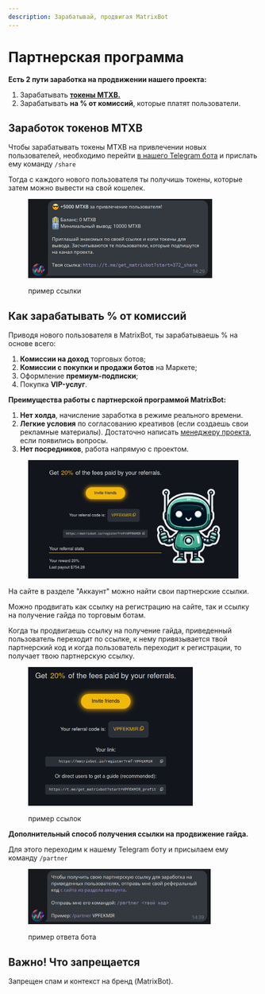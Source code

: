 ```yaml
---
description: Зарабатывай, продвигая MatrixBot
---
```


# Партнерская программа

**Есть 2 пути заработка на продвижении нашего проекта:**

1. Зарабатывать [**токены MTXB.**](../matrixbot.io-token-mtxb/)
2. Зарабатывать **на % от комиссий**, которые платят пользователи.

## Заработок токенов MTXB

Чтобы зарабатывать токены MTXB на привлечении новых пользователей, необходимо перейти [в нашего Telegram бота](https://t.me/get\_matrixbot?start=help\_org\_ru) и прислать ему команду `/share`

Тогда с каждого нового пользователя ты получишь токены, которые затем можно вывести на свой кошелек.

<figure><img src="../.gitbook/assets/Screenshot_2024-07-11_14-35-40.png" alt="" width="371"><figcaption><p>пример ссылки</p></figcaption></figure>

## Как зарабатывать % от комиссий

Приводя нового пользователя в MatrixBot, ты зарабатываешь % на основе всего:

1. **Комиссии на доход** торговых ботов;
2. **Комиссии с покупки и продажи ботов** на Маркете;
3. Оформление **премиум-подписки**;
4. Покупка **VIP-услуг**.

**Преимущества работы с партнерской программой MatrixBot:**

1. **Нет холда**, начисление заработка в режиме реального времени.
2. **Легкие условия** по согласованию креативов (если создаешь свои рекламные материалы). Достаточно написать [менеджеру проекта](https://dzen.ru/away?to=https%3A%2F%2Ft.me%2Fmatrixbotio\_manager), если появились вопросы.
3. **Нет посредников**, работа напрямую с проектом.

<figure><img src="../.gitbook/assets/B1JqmxhNOkOx_egnFhzQPvrLs8zkRu5_Pjx-h0BepH2dvGYAI3hy5VoaOurNEG7Q3aI4p7WPp3kjxsP8hTQmcU8YZ9dVFSpG88OsYgAazmz3xrnIoB6iPHkieNQFErwowtUtHCM2LLc0Ezri0j9E88PWUdCFpIYEDMaKrY58ZjUofnD1cHkcbaTO1B1RKv454OWV2fdgknUxYEOUbTCqboqpZjokGSy-G3tFmYQTePTkwlvtmby0AATWso.jpeg" alt="" width="563"><figcaption></figcaption></figure>

На сайте в разделе "Аккаунт" можно найти свои партнерские ссылки.

Можно продвигать как ссылку на регистрацию на сайте, так и ссылку на получение гайда по торговым ботам.

Когда ты продвигаешь ссылку на получение гайда, приведенный пользователь переходит по ссылке, к нему привязывается твой партнерский код и когда пользователь переходит к регистрации, то получает твою партнерскую ссылку.

<figure><img src="../.gitbook/assets/Screenshot_2024-07-11_11-49-23.png" alt="" width="332"><figcaption><p>пример ссылок</p></figcaption></figure>

**Дополнительный способ получения ссылки на продвижение гайда.**

Для этого переходим к нашему Telegram боту и присылаем ему команду `/partner`

<figure><img src="../.gitbook/assets/Screenshot_2024-07-11_14-39-21.png" alt="" width="368"><figcaption><p>пример ответа бота</p></figcaption></figure>

## Важно! Что запрещается

Запрещен спам и контекст на бренд (MatrixBot).
